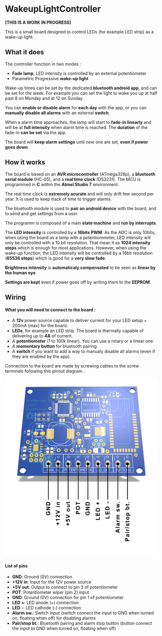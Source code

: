 # WakeupLightController
**[THIS IS A WORK IN PROGRESS]**

This is a small board designed to control LEDs (for example LED strip) as a wake-up light.

## What it does
The controller function in two modes :
* **Fade lamp**, LED intensity is controlled by an external potentiometer
* Parametric Progressive **wake-up light**

Wake-up times can be set by the dedicated **bluetooth android app**, and can be set for the week.
For example you can set the light to wake you up at half past 8 on Monday and at 12 on Sunday.

You can **enable or disable alarm** for **each day** with the app, or you can **manually disable all alarms** with an external **switch**.

When a alarm time approaches, the lamp will start to **fade-in linearly** and will be at **full intensity** when alarm time is reached.
The **duration** of the fade-in **can be set** via the app.

The board will **keep alarm settings** until new one are set, **even if power goes down**.


## How it works

The board is based on an **AVR microcontroller** (ATmega328p), a **bluetooth serial module** (HC-05), and a **real time clock** (DS3231).
The MCU is programmed in **C** within the **Atmel Studio 7** environment.

The real time clock is **extremely acurate** and will only drift few second per year. It is used to keep track of time to trigger alarms.

The bluetooth module is used to **pair an android device** with the board, and to send and get settings from a user.

The programm is composed of a main **state machine** and **run by interrupts**.

The **LED intensity** is controlled by a **16bits PWM**. As the ADC is only 10bits, when using the board as a lamp with a potentiommeter, LED intensity will only be controlled with a 10 bit resolution. That mean it as **1024 intensity steps** which is enough for most applications. However, when using the wake-up function, the LED intensity will be controlled by a 16bit resolution (**65536 steps**) which is good for a **very slow fade**.

**Brightness intensity** is **automaticaly compensated** to be seen as **linear by the human eye**.

**Settings are kept** even if power goes off by writing them to the **EEPROM**.

## Wiring

#### What you will need to connect to the board :
* A **12v** power source capable to deliver current for your LED setup + 200mA (max) for the board.
* **LEDs**, for example an LED strip. The board is thermally capable of delivering up to **4A** of current.
* A **potentiometer** (1 to 100k linear). You can use a rotary or a linear one.
* A **momentary button** for bluetooth pairing.  
* A **switch** if you want to add a way to manualy disable all alarms (even if they are enabled by the app).

Connection to the board are made by screwing cables to the screw terminals following this pinout diagram :

![pinout diagram](https://github.com/heolfief/WakeupLightController/blob/master/Hardware/Pictures/board%203D.jpg)

#### List of pins
* **GND**: Ground (0V) connection
* **+12V in**: Input for the 12V power source
* **+5V out**: Output to connect to pin 3 of potentiometer
* **POT**: Potentiometer wiper (pin 2) input
* **GND**: Ground (0V) connection for pin 1 of potentiometer
* **LED +**: LED anode (+) connection
* **LED -**: LED cathode (-) connection
* **Alarm sw.**: Switch input (switch connect the input to GND when turned on, floating when off) for disabling alarms
* **Pair/stop bt.**: Bluetooth pairing and alarm stop button (button connect the input to GND when turned on, floating when off)